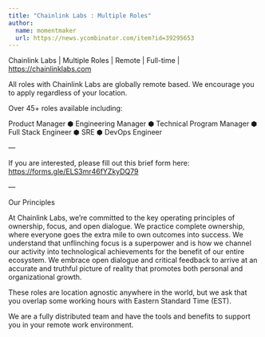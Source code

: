 ```yaml
---
title: "Chainlink Labs : Multiple Roles"
author:
  name: momentmaker
  url: https://news.ycombinator.com/item?id=39295653
---
```

Chainlink Labs | Multiple Roles | Remote | Full-time | <a href="https:&#x2F;&#x2F;chainlinklabs.com" rel="nofollow">https:&#x2F;&#x2F;chainlinklabs.com</a>

All roles with Chainlink Labs are globally remote based. We encourage you to apply regardless of your location.

Over 45+ roles available including:

Product Manager ⬢ Engineering Manager ⬢ Technical Program Manager ⬢ Full Stack Engineer ⬢ SRE ⬢ DevOps Engineer

—

If you are interested, please fill out this brief form here:
<a href="https:&#x2F;&#x2F;forms.gle&#x2F;ELS3mr46fYZkyDQ79" rel="nofollow">https:&#x2F;&#x2F;forms.gle&#x2F;ELS3mr46fYZkyDQ79</a>

—

Our Principles

At Chainlink Labs, we’re committed to the key operating principles of ownership, focus, and open dialogue. We practice complete ownership, where everyone goes the extra mile to own outcomes into success. We understand that unflinching focus is a superpower and is how we channel our activity into technological achievements for the benefit of our entire ecosystem. We embrace open dialogue and critical feedback to arrive at an accurate and truthful picture of reality that promotes both personal and organizational growth.

These roles are location agnostic anywhere in the world, but we ask that you overlap some working hours with Eastern Standard Time (EST).

We are a fully distributed team and have the tools and benefits to support you in your remote work environment.
